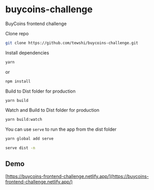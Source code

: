 # buycoins-challenge
BuyCoins frontend challenge

Clone repo
```bash
git clone https://github.com/tewshi/buycoins-challenge.git
```

Install dependencies
```bash
yarn
```
or
```bash
npm install
```

Build to Dist folder for production
```bash
yarn build
```

Watch and Build to Dist folder for production
```bash
yarn build:watch
```

You can use `serve` to run the app from the dist folder
```bash
yarn global add serve

serve dist -n
```

## Demo
[https://buycoins-frontend-challenge.netlify.app/](https://buycoins-frontend-challenge.netlify.app/)
